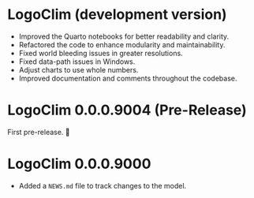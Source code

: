 # LogoClim (development version)

- Improved the Quarto notebooks for better readability and clarity.
- Refactored the code to enhance modularity and maintainability.
- Fixed world bleeding issues in greater resolutions.
- Fixed data-path issues in Windows.
- Adjust charts to use whole numbers.
- Improved documentation and comments throughout the codebase.

# LogoClim 0.0.0.9004 (Pre-Release)

First pre-release. 🎉

# LogoClim 0.0.0.9000

- Added a `NEWS.md` file to track changes to the model.
